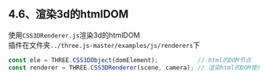 ## 4.6、渲染3d的htmlDOM

使用`CSS3DRenderer.js`渲染3d的htmlDOM  
插件在文件夹`../three.js-master/examples/js/renderers`下  

```javascript
const ele = THREE.CSS3DObject(domElement);           // html的DOM节点
const renderer = THREE.CSS3DRenderer(scene, camera); // 渲染html的DOM使用的渲染器
```


